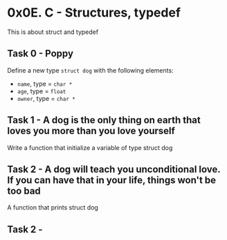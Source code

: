 # 0x0E. C - Structures, typedef
This is about struct and typedef

## Task 0 - Poppy
Define a new type ```struct dog``` with the following elements:
- ```name```, type = ```char *```
- ```age```, type = ```float```
- ```owner```, type = ```char *```

## Task 1 -  A dog is the only thing on earth that loves you more than you love yourself
Write a function that initialize a variable of type struct dog

## Task 2 -  A dog will teach you unconditional love. If you can have that in your life, things won't be too bad
A function that prints struct dog

## Task 2 - 
